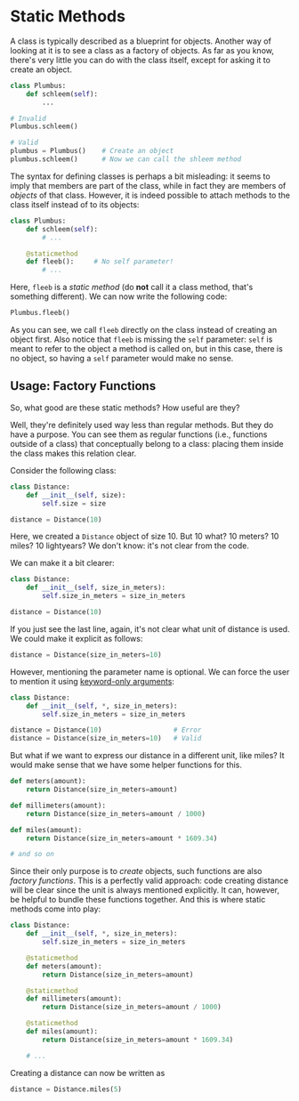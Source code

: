 # Static Methods

A class is typically described as a blueprint for objects.
Another way of looking at it is to see a class as a factory of objects.
As far as you know, there's very little you can do with the class itself, except for asking it to create an object.

```python
class Plumbus:
    def schleem(self):
        ...

# Invalid
Plumbus.schleem()

# Valid
plumbus = Plumbus()    # Create an object
plumbus.schleem()      # Now we can call the shleem method
```

The syntax for defining classes is perhaps a bit misleading: it seems to imply that members are part of the class, while in fact they are members of _objects_ of that class.
However, it is indeed possible to attach methods to the class itself instead of to its objects:

```python
class Plumbus:
    def schleem(self):
        # ...

    @staticmethod
    def fleeb():     # No self parameter!
        # ...
```

Here, `fleeb` is a _static method_ (do **not** call it a class method, that's something different).
We can now write the following code:

```python
Plumbus.fleeb()
```

As you can see, we call `fleeb` directly on the class instead of creating an object first.
Also notice that `fleeb` is missing the `self` parameter: `self` is meant to refer to the object a method is called on, but in this case, there is no object, so having a `self` parameter would make no sense.

## Usage: Factory Functions

So, what good are these static methods?
How useful are they?

Well, they're definitely used way less than regular methods.
But they do have a purpose.
You can see them as regular functions (i.e., functions outside of a class) that conceptually belong to a class: placing them inside the class makes this relation clear.

Consider the following class:

```python
class Distance:
    def __init__(self, size):
        self.size = size

distance = Distance(10)
```

Here, we created a `Distance` object of size 10.
But 10 what?
10 meters?
10 miles?
10 lightyears?
We don't know: it's not clear from the code.

We can make it a bit clearer:

```python
class Distance:
    def __init__(self, size_in_meters):
        self.size_in_meters = size_in_meters

distance = Distance(10)
```

If you just see the last line, again, it's not clear what unit of distance is used.
We could make it explicit as follows:

```python
distance = Distance(size_in_meters=10)
```

However, mentioning the parameter name is optional.
We can force the user to mention it using [keyword-only arguments](https://peps.python.org/pep-3102/):

```python
class Distance:
    def __init__(self, *, size_in_meters):
        self.size_in_meters = size_in_meters

distance = Distance(10)                  # Error
distance = Distance(size_in_meters=10)   # Valid
```

But what if we want to express our distance in a different unit, like miles?
It would make sense that we have some helper functions for this.

```python
def meters(amount):
    return Distance(size_in_meters=amount)

def millimeters(amount):
    return Distance(size_in_meters=amount / 1000)

def miles(amount):
    return Distance(size_in_meters=amount * 1609.34)

# and so on
```

Since their only purpose is to _create_ objects, such functions are also _factory functions_.
This is a perfectly valid approach: code creating distance will be clear since the unit is always mentioned explicitly.
It can, however, be helpful to bundle these functions together.
And this is where static methods come into play:

```python
class Distance:
    def __init__(self, *, size_in_meters):
        self.size_in_meters = size_in_meters

    @staticmethod
    def meters(amount):
        return Distance(size_in_meters=amount)

    @staticmethod
    def millimeters(amount):
        return Distance(size_in_meters=amount / 1000)

    @staticmethod
    def miles(amount):
        return Distance(size_in_meters=amount * 1609.34)

    # ...
```

Creating a distance can now be written as

```python
distance = Distance.miles(5)
```

